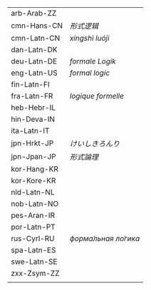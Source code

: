 | | |
|-|-|
| arb-Arab-ZZ |  |
| cmn-Hans-CN | _形式逻辑_ |
| cmn-Latn-CN | _xíngshì luóji_ |
| dan-Latn-DK |  |
| deu-Latn-DE | _formale Logik_ |
| eng-Latn-US | _formal logic_ |
| fin-Latn-FI |  |
| fra-Latn-FR | _logique formelle_ |
| heb-Hebr-IL |  |
| hin-Deva-IN |  |
| ita-Latn-IT |  |
| jpn-Hrkt-JP | _けいしきろんり_ |
| jpn-Jpan-JP | _形式論理_ |
| kor-Hang-KR |  |
| kor-Kore-KR |  |
| nld-Latn-NL |  |
| nob-Latn-NO |  |
| pes-Aran-IR |  |
| por-Latn-PT |  |
| rus-Cyrl-RU | _форма́льная ло́гика_ |
| spa-Latn-ES |  |
| swe-Latn-SE |  |
| zxx-Zsym-ZZ |  |
|  |  |
